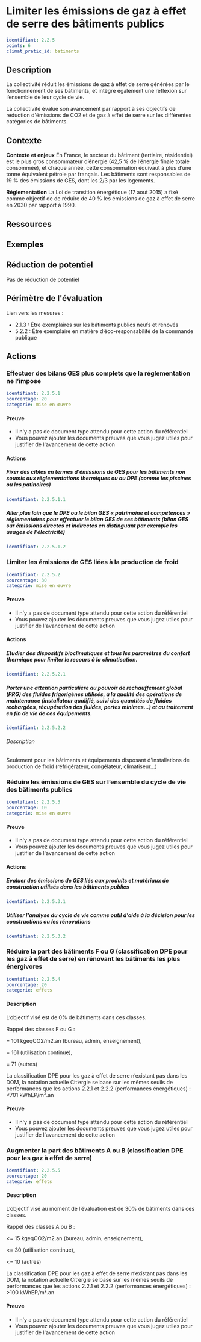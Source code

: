 # Limiter les émissions de gaz à effet de serre des bâtiments publics
```yaml
identifiant: 2.2.5
points: 6
climat_pratic_id: batiments
```
## Description
La collectivité réduit les émissions de gaz à effet de serre générées par le fonctionnement de ses bâtiments, et intègre également une réflexion sur l’ensemble de leur cycle de vie.

La collectivité évalue son avancement par rapport à ses objectifs de réduction d'émissions de CO2 et de gaz à effet de serre sur les différentes catégories de bâtiments.

## Contexte
**Contexte et enjeux**
En France, le secteur du bâtiment (tertiaire, résidentiel) est le plus gros consommateur d’énergie (42,5 % de l’énergie finale totale consommée), et chaque année, cette consommation équivaut à plus d’une tonne équivalent pétrole par français. Les bâtiments sont responsables de 19 % des émissions de GES, dont les 2/3 par les logements.

**Réglementation**
La Loi de transition énergétique (17 aout 2015) a fixé comme objectif de de réduire de 40 % les émissions de gaz à effet de serre en 2030 par rapport à 1990.

## Ressources

## Exemples

## Réduction de potentiel
Pas de réduction de potentiel

## Périmètre de l'évaluation
Lien vers les mesures :
- 2.1.3 : Être exemplaires sur les bâtiments publics neufs et rénovés
- 5.2.2 : Être exemplaire en matière d’éco-responsabilité de la commande publique

## Actions
### Effectuer des bilans GES plus complets que la réglementation ne l’impose
```yaml
identifiant: 2.2.5.1
pourcentage: 20
categorie: mise en œuvre
```
#### Preuve
- Il n'y a pas de document type attendu pour cette action du référentiel
- Vous pouvez ajouter les documents preuves que vous jugez utiles pour justifier de l'avancement de cette action

#### Actions

##### Fixer des cibles en termes d'émissions de GES pour les bâtiments non soumis aux règlementations thermiques ou au DPE (comme les piscines ou les patinoires) 
```yaml
identifiant: 2.2.5.1.1
```

##### Aller plus loin que le DPE ou le bilan GES « patrimoine et compétences » réglementaires pour effectuer le bilan GES de ses bâtiments (bilan GES sur émissions directes et indirectes en distinguant par exemple les usages de l'électricité)
```yaml
identifiant: 2.2.5.1.2
```


### Limiter les émissions de GES liées à la production de froid
```yaml
identifiant: 2.2.5.2
pourcentage: 30
categorie: mise en œuvre
```
#### Preuve
- Il n'y a pas de document type attendu pour cette action du référentiel
- Vous pouvez ajouter les documents preuves que vous jugez utiles pour justifier de l'avancement de cette action

#### Actions
##### Etudier des dispositifs bioclimatiques et tous les paramètres du confort thermique pour limiter le recours à la climatisation.
```yaml
identifiant: 2.2.5.2.1
```

##### Porter une attention particulière au pouvoir de réchauffement global (PRG) des fluides frigorigènes utilisés, à la qualité des opérations de maintenance (installateur qualifié, suivi des quantités de fluides rechargées, récupération des fluides, pertes minimes...) et au traitement en fin de vie de ces équipements.
```yaml
identifiant: 2.2.5.2.2
```
###### Description
Seulement pour les bâtiments et équipements disposant d'installations de production de froid (réfrigérateur, congélateur, climatiseur...)

### Réduire les émissions de GES sur l’ensemble du cycle de vie des bâtiments publics
```yaml
identifiant: 2.2.5.3
pourcentage: 10
categorie: mise en œuvre
```
#### Preuve
- Il n'y a pas de document type attendu pour cette action du référentiel
- Vous pouvez ajouter les documents preuves que vous jugez utiles pour justifier de l'avancement de cette action

#### Actions
##### Evaluer des émissions de GES liés aux produits et matériaux de construction utilisés dans les bâtiments publics
```yaml
identifiant: 2.2.5.3.1
```

##### Utiliser l'analyse du cycle de vie comme outil d'aide à la décision pour les constructions ou les rénovations
```yaml
identifiant: 2.2.5.3.2
```


### Réduire la part des bâtiments F ou G (classification DPE pour les gaz à effet de serre) en rénovant les bâtiments les plus énergivores
```yaml
identifiant: 2.2.5.4
pourcentage: 20
categorie: effets
```
#### Description
L’objectif visé est de 0% de bâtiments dans ces classes.

Rappel des classes F ou G :

= 101 kgeqCO2/m2.an (bureau, admin, enseignement),

= 161 (utilisation continue),

= 71 (autres)

La classification DPE pour les gaz à effet de serre n’existant pas dans les DOM, la notation actuelle Cit’ergie se base sur les mêmes seuils de performances que les actions 2.2.1 et 2.2.2 (performances énergétiques) : <701 kWhEP/m².an

#### Preuve
- Il n'y a pas de document type attendu pour cette action du référentiel
- Vous pouvez ajouter les documents preuves que vous jugez utiles pour justifier de l'avancement de cette action

### Augmenter la part des bâtiments A ou B (classification DPE pour les gaz à effet de serre)
```yaml
identifiant: 2.2.5.5
pourcentage: 20
categorie: effets
```
#### Description
L’objectif visé au moment de l’évaluation est de 30% de bâtiments dans ces classes.

Rappel des classes A ou B :

<= 15 kgeqCO2/m2.an (bureau, admin, enseignement),

<= 30 (utilisation continue),

<= 10 (autres)

La classification DPE pour les gaz à effet de serre n’existant pas dans les DOM, la notation actuelle Cit’ergie se base sur les mêmes seuils de performances que les actions 2.2.1 et 2.2.2 (performances énergétiques)  : >100 kWhEP/m².an

#### Preuve
- Il n'y a pas de document type attendu pour cette action du référentiel
- Vous pouvez ajouter les documents preuves que vous jugez utiles pour justifier de l'avancement de cette action
